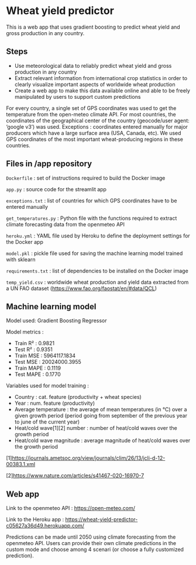 # Wheat yield predictor

This is a web app that uses gradient boosting to predict wheat yield and gross production in any country.

## Steps
- Use meteorological data to reliably predict wheat yield and gross production in any country
- Extract relevant information from international crop statistics in order to clearly visualize important aspects of worldwide wheat production
- Create a web app to make this data available online and able to be freely manipulated by users to support custom predictions

For every country, a single set of GPS coordinates was used to get the temperature from the open-meteo climate API.
For most countries, the coordinates of the geographical center of the country (geocode/user agent: ‘google v3’) was used.
Exceptions : coordinates entered manually for major producers which have a large surface area (USA, Canada, etc). We used GPS coordinates of the most important wheat-producing regions in these countries.

## Files in /app repository

```Dockerfile``` : set of instructions required to build the Docker image

```app.py``` : source code for the streamlit app

```exceptions.txt``` : list of countries for which GPS coordinates have to be entered manually

```get_temperatures.py``` : Python file with the functions required to extract climate forecasting data from the openmeteo API

```heroku.yml``` : YAML file used by Heroku to define the deployment settings for the Docker app

```model.pkl``` : pickle file used for saving the machine learning model trained with sklearn

```requirements.txt``` : list of dependencies to be installed on the Docker image

```temp_yield.csv``` : worldwide wheat production and yield data extracted from a UN FAO dataset (https://www.fao.org/faostat/en/#data/QCL)

## Machine learning model
Model used: Gradient Boosting Regressor

Model metrics :
- Train R² : 0.9821
- Test R² : 0.9351
- Train MSE : 5964117.1834
- Test MSE : 20024000.3955
- Train MAPE : 0.1119
- Test MAPE : 0.1770

Variables used for model training :
- Country : cat. feature (productivity + wheat species)
- Year : num. feature (productivity)
- Average temperature : the average of mean temperatures (in °C) over a given growth period (period going from september of the previous year to june of the current year)
- Heat/cold wave[1][2] number : number of heat/cold waves over the growth period
- Heat/cold wave magnitude : average magnitude of heat/cold waves over the growth period

[1]https://journals.ametsoc.org/view/journals/clim/26/13/jcli-d-12-00383.1.xml

[2]https://www.nature.com/articles/s41467-020-16970-7


## Web app

Link to the openmeteo API : https://open-meteo.com/

Link to the Heroku app : https://wheat-yield-predictor-c05627a36d49.herokuapp.com/

Predictions can be made until 2050 using climate forecasting from the openmeteo API.
Users can provide their own climate predictions in the custom mode and choose among 4 scenari (or choose a fully customized prediction).
